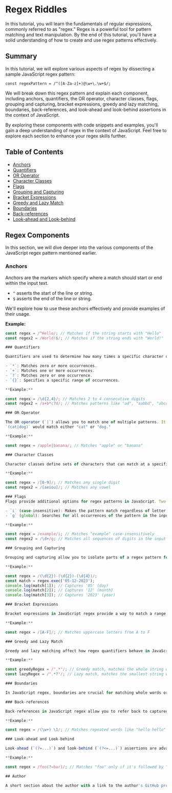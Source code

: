 # Regex Riddles

In this tutorial, you will learn the fundamentals of regular expressions, commonly referred to as "regex." Regex is a powerful tool for pattern matching and text manipulation. By the end of this tutorial, you'll have a solid understanding of how to create and use regex patterns effectively.

## Summary

In this tutorial, we will explore various aspects of regex by dissecting a sample JavaScript regex pattern: 

`const regexPattern = /^([A-Za-z]+)@\w+\.\w+$/;`

We will break down this regex pattern and explain each component, including anchors, quantifiers, the OR operator, character classes, flags, grouping and capturing, bracket expressions, greedy and lazy matching, boundaries, back-references, and look-ahead and look-behind assertions in the context of JavaScript.

By exploring these components with code snippets and examples, you'll gain a deep understanding of regex in the context of JavaScript. Feel free to explore each section to enhance your regex skills further.

## Table of Contents

- [Anchors](#anchors)
- [Quantifiers](#quantifiers)
- [OR Operator](#or-operator)
- [Character Classes](#character-classes)
- [Flags](#flags)
- [Grouping and Capturing](#grouping-and-capturing)
- [Bracket Expressions](#bracket-expressions)
- [Greedy and Lazy Match](#greedy-and-lazy-match)
- [Boundaries](#boundaries)
- [Back-references](#back-references)
- [Look-ahead and Look-behind](#look-ahead-and-look-behind)

## Regex Components

In this section, we will dive deeper into the various components of the JavaScript regex pattern mentioned earlier.

### Anchors

Anchors are the markers which specify where a match should start or end within the input text.

- `^` asserts the start of the line or string.
- `$` asserts the end of the line or string.

We'll explore how to use these anchors effectively and provide examples of their usage.

**Example:**
```javascript
const regex = /^Hello/; // Matches if the string starts with "Hello"
const regex2 = /World!$/; // Matches if the string ends with "World!"

### Quantifiers

Quantifiers are used to determine how many times a specific character or group should appear in the input text. Commonly used quantifiers include:

- `*`: Matches zero or more occurrences.
- `+`: Matches one or more occurrences.
- `?`: Matches zero or one occurrence.
- `{}`: Specifies a specific range of occurrences.

**Example:**

const regex = /\d{2,4}/; // Matches 2 to 4 consecutive digits
const regex2 = /a+b*c?d/; // Matches patterns like "ad", "aabbd", "abcd"

### OR Operator

The OR operator (`|`) allows you to match one of multiple patterns. It can be used to create alternatives. For example, 
`(cat|dog)` would match either "cat" or "dog."

**Example:**

const regex = /apple|banana/; // Matches "apple" or "banana"

### Character Classes

Character classes define sets of characters that can match at a specific position in the input text. In JavaScript regex, you can create custom character classes using square brackets (`[]`). For instance, `[A-Za-z]` matches any uppercase or lowercase letter.

**Example:**

const regex = /[0-9]/; // Matches any single digit
const regex2 = /[aeiou]/; // Matches any vowel

### Flags
Flags provide additional options for regex patterns in JavaScript. Two common flags are:

- `i` (case-insensitive): Makes the pattern match regardless of letter case.
- `g` (global): Searches for all occurrences of the pattern in the input string, not just the first one.

**Example:**

const regex = /example/i; // Matches "example" case-insensitively
const regex2 = /\d+/g; // Matches all sequences of digits in the input

### Grouping and Capturing

Grouping and capturing allow you to isolate parts of a regex pattern for further use. In JavaScript regex, you can create groups using parentheses. For example, `(\d{2})-(\d{2})-(\d{4})` captures day, month, and year in a date.

**Example:** 

const regex = /(\d{2})-(\d{2})-(\d{4})/;
const match = regex.exec('05-12-2023');
console.log(match[1]); // Captures '05' (day)
console.log(match[2]); // Captures '12' (month)
console.log(match[3]); // Captures '2023' (year)

### Bracket Expressions

Bracket expressions in JavaScript regex provide a way to match a range of characters. For instance, `[A-Z]` matches any uppercase letter.

**Example:** 

const regex = /[A-F]/; // Matches uppercase letters from A to F

### Greedy and Lazy Match

Greedy and lazy matching affect how regex quantifiers behave in JavaScript. Greedy quantifiers attempt to match as much as possible, while lazy quantifiers match as little as possible.

**Example:** 

const greedyRegex = /".*"/; // Greedy match, matches the whole string within double quotes
const lazyRegex = /".*?"/; // Lazy match, matches the smallest string within double quotes

### Boundaries

In JavaScript regex, boundaries are crucial for matching whole words or specific positions within words. `\b` asserts a word boundary, while `\B` asserts a non-word boundary.

### Back-references

Back-references in JavaScript regex allow you to refer back to captured groups within the same pattern. For instance, `(\w+) \1` matches repeated words.

**Example:** 

const regex = /(\w+) \1/; // Matches repeated words like "hello hello"

### Look-ahead and Look-behind

Look-ahead (`(?=...)`) and look-behind (`(?<=...)`) assertions are advanced regex techniques in JavaScript. They allow you to assert that a particular pattern is or isn't ahead or behind the current position.

**Example:**

const regex = /foo(?=bar)/; // Matches "foo" only if it's followed by "bar"

## Author

A short section about the author with a link to the author's GitHub profile (replace with your information and a link to your profile)
